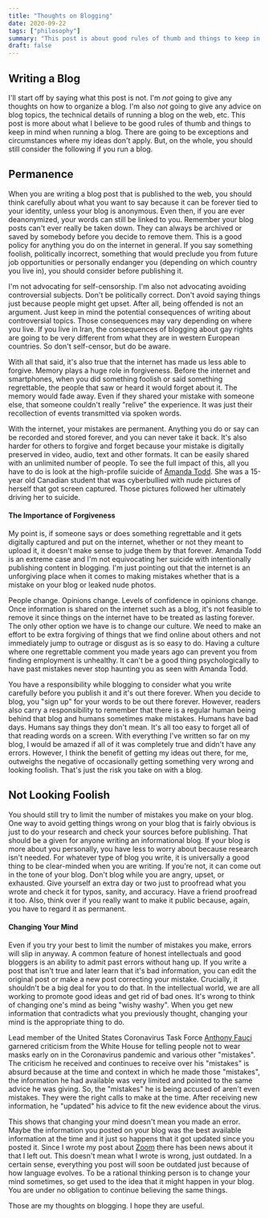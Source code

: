 ```yaml
---
title: "Thoughts on Blogging"
date: 2020-09-22
tags: ["philosophy"]
summary: "This post is about good rules of thumb and things to keep in mind when running a blog."
draft: false
---
```

## Writing a Blog
I'll start off by saying what this post is not. I'm _not_ going to give any thoughts on how to organize a blog. I'm also _not_ going to give any advice on blog topics, the technical details of running a blog on the web, etc. This post is more about what I believe to be good rules of thumb and things to keep in mind when running a blog. There are going to be exceptions and circumstances where my ideas don't apply. But, on the whole, you should still consider the following if you run a blog.

## Permanence
When you are writing a blog post that is published to the web, you should think carefully about what you want to say because it can be forever tied to your identity, unless your blog is anonymous. Even then, if you are ever deanonymized, your words can still be linked to you. Remember your blog posts can't ever really be taken down. They can always be archived or saved by somebody before you decide to remove them. This is a good policy for anything you do on the internet in general. If you say something foolish, politically incorrect, something that would preclude you from future job opportunities or personally endanger you (depending on which country you live in), you should consider before publishing it.    

I'm not advocating for self-censorship. I'm also not advocating avoiding controversial subjects. Don't be politically correct. Don't avoid saying things just because people might get upset. After all, being offended is not an argument. Just keep in mind the potential consequences of writing about controversial topics. Those consequences may vary depending on where you live. If you live in Iran, the consequences of blogging about gay rights are going to be very different from what they are in western European countries. So don't self-censor, but do be aware.    

With all that said, it's also true that the internet has made us less able to forgive. Memory plays a huge role in forgiveness. Before the internet and smartphones, when you did something foolish or said something regrettable, the people that saw or heard it would forget about it. The memory would fade away. Even if they shared your mistake with someone else, that someone couldn't really "relive" the experience. It was just their recollection of events transmitted via spoken words.    

With the internet, your mistakes are permanent. Anything you do or say can be recorded and stored forever, and you can never take it back. It's also harder for others to forgive and forget because your mistake is digitally preserved in video, audio, text and other formats. It can be easily shared with an unlimited number of people. To see the full impact of this, all you have to do is look at the high-profile suicide of [Amanda Todd](https://en.wikipedia.org/wiki/Suicide_of_Amanda_Todd). She was a 15-year old Canadian student that was cyberbullied with nude pictures of herself that got screen captured. Those pictures followed her ultimately driving her to suicide.

#### The Importance of Forgiveness
My point is, if someone says or does something regrettable and it gets digitally captured and put on the internet, whether or not they meant to upload it, it doesn't make sense to judge them by that forever. Amanda Todd is an extreme case and I'm not equivocating her suicide with intentionally publishing content in blogging. I'm just pointing out that the internet is an unforgiving place when it comes to making mistakes whether that is a mistake on your blog or leaked nude photos.    

People change. Opinions change. Levels of confidence in opinions change. Once information is shared on the internet such as a blog, it's not feasible to remove it since things on the internet have to be treated as lasting forever. The only other option we have is to change our culture. We need to make an effort to be extra forgiving of things that we find online about others and not immediately jump to outrage or disgust as is so easy to do. Having a culture where one regrettable comment you made years ago can prevent you from finding employment is unhealthy. It can't be a good thing psychologically to have past mistakes never stop haunting you as seen with Amanda Todd.    

You have a responsibility while blogging to consider what you write carefully before you publish it and it's out there forever. When you decide to blog, you "sign up" for your words to be out there forever. However, readers also carry a responsibility to remember that there is a regular human being behind that blog and humans sometimes make mistakes. Humans have bad days. Humans say things they don't mean. It's all too easy to forget all of that reading words on a screen. With everything I've written so far on my blog, I would be amazed if all of it was completely true and didn't have any errors. However, I think the benefit of getting my ideas out there, for me, outweighs the negative of occasionally getting something very wrong and looking foolish. That's just the risk you take on with a blog.

## Not Looking Foolish
You should still try to limit the number of mistakes you make on your blog. One way to avoid getting things wrong on your blog that is fairly obvious is just to do your research and check your sources before publishing. That should be a given for anyone writing an informational blog. If your blog is more about you personally, you have less to worry about because research isn't needed. For whatever type of blog you write, it is universally a good thing to be clear-minded when you are writing. If you're not, it can come out in the tone of your blog. Don't blog while you are angry, upset, or exhausted. Give yourself an extra day or two just to proofread what you wrote and check it for typos, sanity, and accuracy. Have a friend proofread it too. Also, think over if you really want to make it public because, again, you have to regard it as permanent.

#### Changing Your Mind
Even if you try your best to limit the number of mistakes you make, errors will slip in anyway. A common feature of honest intellectuals and good bloggers is an ability to admit past errors without hang up. If you write a post that isn't true and later learn that it's bad information, you can edit the original post or make a new post correcting your mistake. Crucially, it shouldn't be a big deal for you to do that. In the intellectual world, we are all working to promote good ideas and get rid of bad ones. It's wrong to think of changing one's mind as being "wishy washy". When you get new information that contradicts what you previously thought, changing your mind is the appropriate thing to do.    

Lead member of the United States Coronavirus Task Force [Anthony Fauci](https://en.wikipedia.org/wiki/Anthony_S._Fauci) garnered criticism from the White House for telling people not to wear masks early on in the Coronavirus pandemic and various other "mistakes". The criticism he received and continues to receive over his "mistakes" is absurd because at the time and context in which he made those "mistakes", the information he had available was very limited and pointed to the same advice he was giving. So, the "mistakes" he is being accused of aren't even mistakes. They were the right calls to make at the time. After receiving new information, he "updated" his advice to fit the new evidence about the virus.    

This shows that changing your mind doesn't mean you made an error. Maybe the information you posted on your blog was the best available information at the time and it just so happens that it got updated since you posted it. Since I wrote my post about [Zoom](/exposing-zoom/) there has been news about it that I left out. This doesn't mean what I wrote is wrong, just outdated. In a certain sense, everything you post will soon be outdated just because of how language evolves. To be a rational thinking person is to change your mind sometimes, so get used to the idea that it might happen in your blog. You are under no obligation to continue believing the same things.    

Those are my thoughts on blogging. I hope they are useful.
